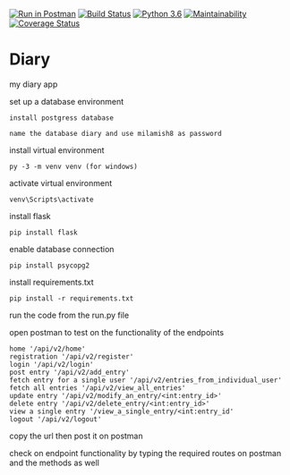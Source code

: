 [![Run in Postman](https://run.pstmn.io/button.svg)](https://app.getpostman.com/run-collection/c26c9b378e37231fc690)
[![Build Status](https://travis-ci.org/milamish/Diary.svg?branch=challenge3)](https://travis-ci.org/milamish/Diary)
[![Python 3.6](https://img.shields.io/badge/python-3.6-blue.svg)](https://www.python.org/downloads/release/python-360/)
[![Maintainability](https://api.codeclimate.com/v1/badges/9be8a79596c8225ef1b1/maintainability)](https://codeclimate.com/github/milamish/Diary/maintainability)
[![Coverage Status](https://coveralls.io/repos/github/milamish/Diary/badge.svg?branch=challenge3)](https://coveralls.io/github/milamish/Diary?branch=challenge3)
# Diary
my diary app

set up a database environment
```
install postgress database
```
```
name the database diary and use milamish8 as password
```
install virtual environment
```
py -3 -m venv venv (for windows)
```
activate virtual environment
```
venv\Scripts\activate
```
install flask
```
pip install flask
```
enable database connection
```
pip install psycopg2
```
install requirements.txt
```
pip install -r requirements.txt
```
run the code from the run.py file

open postman to test on the functionality of the endpoints
```
home '/api/v2/home'
registration '/api/v2/register'
login '/api/v2/login'
post entry '/api/v2/add_entry'
fetch entry for a single user '/api/v2/entries_from_individual_user'
fetch all entries '/api/v2/view_all_entries'
update entry '/api/v2/modify_an_entry/<int:entry_id>'
delete entry '/api/v2/delete_entry/<int:entry_id>'
view a single entry '/view_a_single_entry/<int:entry_id'
logout '/api/v2/logout'
```

copy the url then post it on postman

check on endpoint functionality by typing the required routes on postman and the methods as well